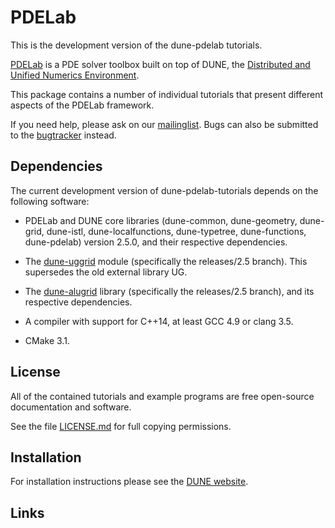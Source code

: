 PDELab
======

This is the development version of the dune-pdelab tutorials.

[PDELab][0] is a PDE solver toolbox built on top of DUNE, the [Distributed and Unified
Numerics Environment][1].

This package contains a number of individual tutorials that present different aspects of
the PDELab framework.

If you need help, please ask on our [mailinglist][2]. Bugs can also be submitted
to the [bugtracker][3] instead.

Dependencies
------------

The current development version of dune-pdelab-tutorials depends on the following software:

* PDELab and DUNE core libraries (dune-common, dune-geometry, dune-grid, dune-istl,
  dune-localfunctions, dune-typetree, dune-functions, dune-pdelab) version 2.5.0, and their respective
  dependencies.

* The [dune-uggrid][4] module (specifically the releases/2.5 branch).
  This supersedes the old external library UG.

* The [dune-alugrid][5] library (specifically the releases/2.5 branch), and its respective
  dependencies.

* A compiler with support for C++14, at least GCC 4.9 or clang 3.5.

* CMake 3.1.

License
-------

All of the contained tutorials and example programs are free open-source documentation
and software.

See the file [LICENSE.md][6] for full copying permissions.

Installation
------------

For installation instructions please see the [DUNE website][1].

Links
-----

 [0]: http://www.dune-project.org/pdelab/
 [1]: http://www.dune-project.org
 [2]: http://lists.dune-project.org/mailman/listinfo/dune-pdelab
 [3]: https://gitlab.dune-project.org/pdelab/dune-pdelab-tutorials/issues
 [4]: https://gitlab.dune-project.org/staging/dune-uggrid
 [5]: https://gitlab.dune-project.org/extensions/dune-alugrid
 [6]: LICENSE.md
